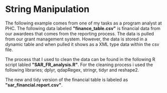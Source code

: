 # String Manipulation

The following example comes from one of my tasks as a program analyst at PHC. The following data labeled **"finance_table.csv"** is financial data from our awardees that
comes from the reporting process. The data is pulled from our grant management system. However, the data is stored in a dynamic table and when pulled it shows as a
XML type data within the csv file. 

The process that I used to clean the data can be found in the following R script labled **"SAR_FR_analysis.R"**. For the cleaning process i used the following libraries;
dplyr, qdapRegex, stringr, tidyr and reshape2. 

The new and tidy version of the financial table is labeled as **"sar_financial.report.csv"**. 
